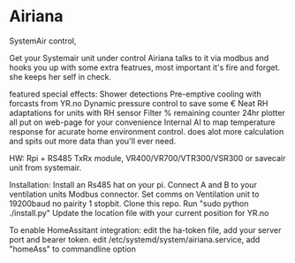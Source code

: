 # Airiana
SystemAir control,

Get your Systemair unit under control
Airiana talks to it via modbus and hooks you up with some extra featrues, most important it's fire and forget. 
she keeps her self in check.

featured special effects:
  Shower detections
  Pre-emptive cooling with forcasts from YR.no
  Dynamic pressure control to save some €
  Neat RH adaptations for units with RH sensor
  Filter % remaining counter 
  24hr plotter all put on web-page for your convenience
  Internal AI to map temperature response for acurate home environment control.
  does alot more calculation and spits out more data than you'll ever need.
  
HW: Rpi + RS485 TxRx module, VR400/VR700/VTR300/VSR300 or savecair unit from systemair.


Installation:
Install an Rs485 hat on your pi.
Connect A and B to your ventilation units Modbus connector.
Set comms on Ventilation unit to 19200baud no pairity 1 stopbit. 
Clone this repo.
Run  "sudo python ./install.py"
Update the location file with your current position for YR.no  

To enable HomeAssitant integration:
edit the ha-token file, add your server port and bearer token.
edit /etc/systemd/system/airiana.service, add "homeAss" to commandline option
